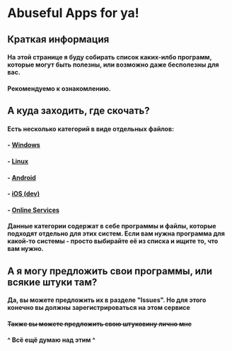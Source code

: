 # Abuseful Apps for ya!

## Краткая информация
#### На этой странице я буду собирать список каких-илбо программ, которые могут быть полезны, или возможно даже бесполезны для вас.
#### Рекомендуемо к ознакомлению.

## А куда заходить, где скочать?
#### Есть несколько категорий в виде отдельных файлов:
#### - [Windows](/systems/windows.md)
#### - [Linux](/systems/linux.md)
#### - [Android](/systems/android.md)
#### - [iOS (dev)](/systems/ios.md)
#### - [Online Services](/systems/online.md)
#### Данные категории содержат в себе программы и файлы, которые подходят отдельно для этих систем. Если вам нужна программа для какой-то системы - просто выбирайте её из списка и ищите то, что вам нужно.

## А я могу предложить свои программы, или всякие штуки там?
#### Да, вы можете предложить их в разделе "Issues". Но для этого конечно вы должны зарегистрироваться на этом сервисе
#### ~~Также вы можете предложить свою штуковину лично мне~~
#### ^ Всё ещё думаю над этим ^

